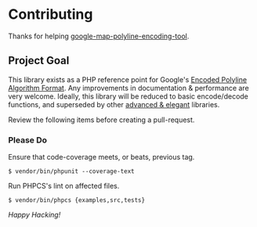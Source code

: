 # Contributing

Thanks for helping [google-map-polyline-encoding-tool][l1].

## Project Goal

This library exists as a PHP reference point for Google's
[Encoded Polyline Algorithm Format][ref]. Any improvements in
documentation & performance are very welcome. Ideally, this library will be
reduced to basic encode/decode functions, and superseded by other
[advanced & elegant][l2] libraries.

Review the following items before creating a pull-request.

### Please Do


Ensure that code-coverage meets, or beats, previous tag.


    $ vendor/bin/phpunit --coverage-text

Run PHPCS's lint on affected files.

    $ vendor/bin/phpcs {examples,src,tests}

_Happy Hacking!_


 [ref]: http://code.google.com/apis/maps/documentation/utilities/polylinealgorithm.html
 [l1]: https://github.com/emcconville/google-map-polyline-encoding-tool
 [l2]: https://github.com/emcconville/polyline-encoder